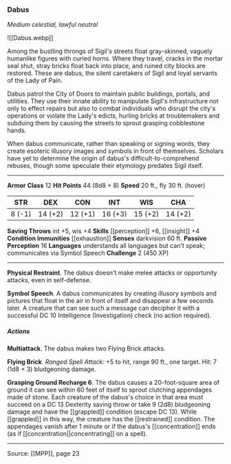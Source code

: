 ### Dabus
_Medium celestial, lawful neutral_

![[Dabus.webp]]

Among the bustling throngs of Sigil's streets float gray-skinned, vaguely humanlike figures with curled horns. Where they travel, cracks in the mortar seal shut, stray bricks float back into place, and ruined city blocks are restored. These are dabus, the silent caretakers of Sigil and loyal servants of the Lady of Pain.

Dabus patrol the City of Doors to maintain public buildings, portals, and utilities. They use their innate ability to manipulate Sigil's infrastructure not only to effect repairs but also to combat individuals who disrupt the city's operations or violate the Lady's edicts, hurling bricks at troublemakers and subduing them by causing the streets to sprout grasping cobblestone hands.

When dabus communicate, rather than speaking or signing words, they create esoteric illusory images and symbols in front of themselves. Scholars have yet to determine the origin of dabus's difficult-to-comprehend rebuses, though some speculate their etymology predates Sigil itself.




---

**Armor Class** 12
**Hit Points** 44 (8d8 + 8)
**Speed** 20 ft., fly 30 ft. (hover)

| STR     | DEX     | CON     | INT     | WIS     | CHA     |
|---------|---------|---------|---------|---------|---------|
| 8 (-1) | 14 (+2) | 12 (+1) | 16 (+3) | 15 (+2) | 14 (+2) |

**Saving Throws** int +5, wis +4
**Skills** [[perception]] +6, [[insight]] +4
**Condition Immunities** [[exhaustion]]
**Senses** darkvision 60 ft.
**Passive Perception** 16
**Languages** understands all languages but can't speak; communicates via Symbol Speech
**Challenge** 2 (450 XP)

---

**Physical Restraint**. The dabus doesn't make melee attacks or opportunity attacks, even in self-defense.

**Symbol Speech**. A dabus communicates by creating illusory symbols and pictures that float in the air in front of itself and disappear a few seconds later. A creature that can see such a message can decipher it with a successful DC 10 Intelligence (Investigation) check (no action required).

##### Actions
**Multiattack**. The dabus makes two Flying Brick attacks.

**Flying Brick**. _Ranged Spell Attack:_ +5 to hit, range 90 ft., one target. Hit: 7 (1d8 + 3) bludgeoning damage.

**Grasping Ground Recharge 6**. The dabus causes a 20-foot-square area of ground it can see within 60 feet of itself to sprout clutching appendages made of stone. Each creature of the dabus's choice in that area must succeed on a DC 13 Dexterity saving throw or take 9 (2d8) bludgeoning damage and have the [[grappled]] condition (escape DC 13). While [[grappled]] in this way, the creature has the [[restrained]] condition. The appendages vanish after 1 minute or if the dabus's [[concentration]] ends (as if [[concentration||concentrating]] on a spell).


---

Source: [[MPP]], page 23